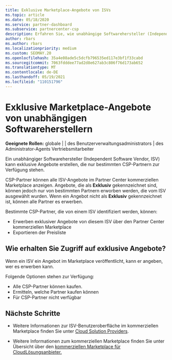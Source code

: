 ```yaml
---
title: Exklusive Marketplace-Angebote von ISVs
ms.topic: article
ms.date: 05/18/2020
ms.service: partner-dashboard
ms.subservice: partnercenter-csp
description: Erfahren Sie, wie unabhängige Softwarehersteller (Independent Software Vendors, ISVs) bestimmte Angebote exklusiv und nur für bestimmte CSP-Partner verfügbar machen.
author: rbars
ms.author: rbars
ms.localizationpriority: medium
ms.custom: SEOMAY.20
ms.openlocfilehash: 35a4e08ade5c5dcfb796535ed117e3bf1f33cabd
ms.sourcegitcommit: 7063fdddee77ad2d8e627ab3c806f76d173ab652
ms.translationtype: MT
ms.contentlocale: de-DE
ms.lasthandoff: 05/19/2021
ms.locfileid: "110151796"
---
```

# <a name="marketplace-exclusive-offers-from-independent-software-vendors"></a>Exklusive Marketplace-Angebote von unabhängigen Softwareherstellern

**Geeignete Rollen:** globale | | des Benutzerverwaltungsadministrators | des Administrator-Agents Vertriebsmitarbeiter

Ein unabhängiger Softwarehersteller (Independent Software Vendor, ISV) kann exklusive Angebote erstellen, die nur bestimmten CSP-Partnern zur Verfügung stehen.

CSP-Partner können alle ISV-Angebote im Partner Center kommerziellen Marketplace anzeigen. Angebote, die als **Exklusiv** gekennzeichnet sind, können jedoch nur von bestimmten Partnern erworben werden, die vom ISV ausgewählt wurden. Wenn ein Angebot nicht als **Exklusiv** gekennzeichnet ist, können alle Partner es erwerben.

Bestimmte CSP-Partner, die von einem ISV identifiziert werden, können:

- Erwerben exklusiver Angebote von diesem ISV über den Partner Center kommerziellen Marketplace
- Exportieren der Preisliste

## <a name="how-do-you-gain-access-to-exclusive-offers"></a>Wie erhalten Sie Zugriff auf exklusive Angebote?

Wenn ein ISV ein Angebot im Marketplace veröffentlicht, kann er angeben, wer es erwerben kann.

Folgende Optionen stehen zur Verfügung:

- Alle CSP-Partner können kaufen.
- Ermitteln, welche Partner kaufen können
- Für CSP-Partner nicht verfügbar

## <a name="next-steps"></a>Nächste Schritte

- Weitere Informationen zur ISV-Benutzeroberfläche im kommerziellen Marketplace finden Sie unter [Cloud Solution Providers](/azure/marketplace/cloud-solution-providers).

- Weitere Informationen zum kommerziellen Marketplace finden Sie unter Übersicht über den [kommerziellen Marketplace für CloudLösungsanbieter.](csp-commercial-marketplace-overview.md)